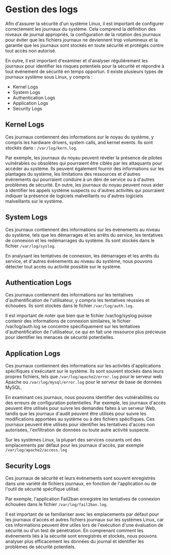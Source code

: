 # Gestion des logs

Afin d'assurer la sécurité d'un système Linux, il est important de configurer correctement les journaux du système. Cela comprend la définition des niveaux de journal appropriés, la configuration de la rotation des journaux pour éviter que les fichiers journaux ne deviennent trop volumineux et la garantie que les journaux sont stockés en toute sécurité et protégés contre tout accès non autorisé. 

En outre, il est important d'examiner et d'analyser régulièrement les journaux pour identifier les risques potentiels pour la sécurité et répondre à tout événement de sécurité en temps opportun. Il existe plusieurs types de journaux système sous Linux, y compris :

* Kernel Logs
* System Logs
* Authentication Logs
* Application Logs
* Security Logs


## Kernel Logs

Ces journaux contiennent des informations sur le noyau du système, y compris les hardware drivers, system calls, and kernel events. Ils sont stockés dans : `/var/log/kern.log`.

Par exemple, les journaux du noyau peuvent révéler la présence de pilotes vulnérables ou obsolètes qui pourraient être ciblés par les attaquants pour accéder au système. Ils peuvent également fournir des informations sur les plantages du système, les limitations des ressources et d'autres événements qui pourraient conduire à un déni de service ou à d'autres problèmes de sécurité. En outre, les journaux du noyau peuvent nous aider à identifier les appels système suspects ou d'autres activités qui pourraient indiquer la présence de logiciels malveillants ou d'autres logiciels malveillants sur le système.

## System Logs

Ces journaux contiennent des informations sur les événements au niveau du système, tels que les démarrages et les arrêts du service, les tentatives de connexion et les redémarrages du système. Ils sont stockés dans le fichier `/var/log/syslog`.

En analysant les tentatives de connexion, les démarrages et les arrêts du service, et d'autres événements au niveau du système, nous pouvons détecter tout accès ou activité possible sur le système.

## Authentication Logs

Ces journaux contiennent des informations sur les tentatives d'authentification de l'utilisateur, y compris les tentatives réussies et échouées. Ils sont stockés dans le fichier `/var/log/auth.log`.

 Il est important de noter que bien que le fichier /var/log/syslog puisse contenir des informations de connexion similaires, le fichier /var/log/auth.log se concentre spécifiquement sur les tentatives d'authentification de l'utilisateur, ce qui en fait une ressource plus précieuse pour identifier les menaces de sécurité potentielles.

## Application Logs

Ces journaux contiennent des informations sur les activités d'applications spécifiques s'exécutant sur le système. Ils sont souvent stockés dans leurs propres fichiers, tels que `/var/log/apache2/error.log` pour le serveur web Apache ou `/var/log/mysql/error.log` pour le serveur de base de données MySQL.

En examinant ces journaux, nous pouvons identifier des vulnérabilités ou des erreurs de configuration potentielles. Par exemple, les journaux d'accès peuvent être utilisés pour suivre les demandes faites à un serveur Web, tandis que les journaux d'audit peuvent être utilisés pour suivre les modifications apportées au système ou à des fichiers spécifiques. Ces journaux peuvent être utilisés pour identifier les tentatives d'accès non autorisées, l'exfiltration de données ou toute autre activité suspecte.


Sur les systèmes Linux, la plupart des services courants ont des emplacements par défaut pour les journaux d'accès, par exemple `/var/log/apache2/access.log`

## Security Logs

Ces journaux de sécurité et leurs événements sont souvent enregistrés dans une variété de fichiers journaux, en fonction de l'application ou de l'outil de sécurité spécifique utilisé. 

Par exemple, l'application Fail2ban enregistre les tentatives de connexion échouées dans le fichier `/var/log/fail2ban.log`.


Il est important de se familiariser avec les emplacements par défaut pour les journaux d'accès et autres fichiers journaux sur les systèmes Linux, car ces informations peuvent être utiles lors de l'exécution d'une évaluation de sécurité ou d'un test de pénétration. En comprenant comment les événements liés à la sécurité sont enregistrés et stockés, nous pouvons analyser plus efficacement les données du journal et identifier les problèmes de sécurité potentiels.
